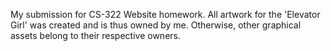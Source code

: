 My submission for CS-322 Website homework.
All artwork for the 'Elevator Girl' was created and is thus owned by me.
Otherwise, other graphical assets belong to their respective owners.
